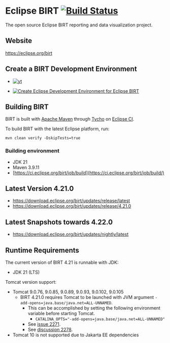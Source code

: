# Eclipse BIRT [![Build Status](https://github.com/eclipse-birt/birt/workflows/CI/badge.svg)](https://github.com/eclipse-birt/birt/actions)
The open source Eclipse BIRT reporting and data visualization project. 

## Website
https://eclipse.org/birt  

## Create a BIRT Development Environment
* [![yt](https://user-images.githubusercontent.com/180969/143874274-9221c016-846b-4e60-8e06-7f90cb72fc8f.png)](https://www.youtube.com/watch?v=FqfrG2I0AIw)

* [![Create Eclipse Development Environment for Eclipse BIRT](https://download.eclipse.org/oomph/www/setups/svg/birt.svg)](https://www.eclipse.org/setups/installer/?url=https://raw.githubusercontent.com/eclipse/birt/master/build/org.eclipse.birt.releng/BIRTConfiguration.setup&show=true "Click to open Eclipse-Installer Auto Launch or drag into your running installer")

## Building BIRT
BIRT is built with [Apache Maven](http://maven.apache.org) through [Tycho](https://github.com/eclipse/tycho) on [Eclipse CI](https://ci.eclipse.org/birt).

To build BIRT with the latest Eclipse platform, run:

    mvn clean verify -DskipTests=true
    
### Building environment
* JDK 21
* Maven 3.9.11
* [https://ci.eclipse.org/birt/job/build](https://ci.eclipse.org/birt/job/build/)

## Latest Version 4.21.0

* https://download.eclipse.org/birt/updates/release/latest
* https://download.eclipse.org/birt/updates/release/4.21.0

## Latest Snapshots towards 4.22.0

* https://download.eclipse.org/birt/updates/nightly/latest

## Runtime Requirements

The current version of BIRT 4.21 is runnable with JDK:
* JDK 21 (LTS)

Tomcat version support:

* Tomcat 9.0.76, 9.0.85, 9.0.89, 9.0.93, 9.0.102, 9.0.105
  - BIRT 4.21.0 requires Tomcat to be launched with JVM argument `-add-opens=java.base/java.net=ALL-UNNAMED`.
    - This can be accomplished by setting the following environment variable before starting Tomcat.
      - `CATALINA_OPTS="-add-opens=java.base/java.net=ALL-UNNAMED"`
    - See [issue 2271](https://github.com/eclipse-birt/birt/issues/2271). 
    - See [discussion 2278](https://github.com/eclipse-birt/birt/discussions/2278). 
* Tomcat 10 is not supported due to Jakarta EE dependencies
